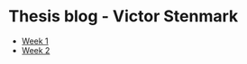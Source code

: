 # Thesis blog - Victor Stenmark

* [Week 1](weekly/week1/Week1.md)
* [Week 2](weekly/week2/week2.md)